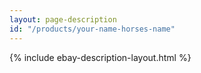 ```yaml
---
layout: page-description
id: "/products/your-name-horses-name"
---
```


{% include ebay-description-layout.html %}
